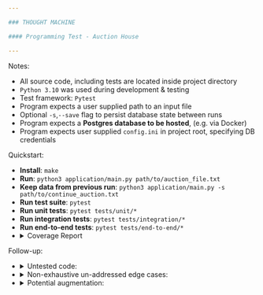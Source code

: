 ```yaml
---

### THOUGHT MACHINE

#### Programming Test - Auction House

---
```


Notes:

- All source code, including tests are located inside project directory
- `Python 3.10` was used during development & testing
- Test framework: `Pytest`
- Program expects a user supplied path to an input file
- Optional `-s`,`--save` flag to persist database state between runs
- Program expects a **Postgres database to be hosted**, (e.g. via Docker)
- Program expects user supplied `config.ini` in project root, specifying DB credentials

Quickstart:

- **Install**: `make`
- **Run**: `python3 application/main.py path/to/auction_file.txt`
- **Keep data from previous run**: `python3 application/main.py -s path/to/continue_auction.txt`
- **Run test suite**: `pytest`
- **Run unit tests**: `pytest tests/unit/*`
- **Run integration tests**: `pytest tests/integration/*`
- **Run end-to-end tests**: `pytest tests/end-to-end/*`
- <details>
  <summary>Coverage Report</summary>
  <pre>
  Name                           Stmts   Miss  Cover
  --------------------------------------------------
  application/auction.py            58      7    88%
  application/config.py             12      1    92%
  application/db_procedures.py      92     13    86%
  --------------------------------------------------
  TOTAL                            162     21    87%
  </pre>
  </details>

Follow-up:

- <details> 
  <summary>Untested code:</summary>
  <ul>
    <li><code>config.py</code></li>
    <li><code>check_no_bids()</code></li>
  </ul>
  </details>
- <details>
  <summary>Non-exhaustive un-addressed edge cases:</summary>
  <ol>
    <li>Bids with the same amount from the same user</li>
    <li>Bids placed before auction starts</li>
    <li>Decreasing bid amounts from the same user</li>
    <li>Multiple auctions for the same item</li>
    <li>Edge Case in bid increments</li>
  </ol>
  </details>
- <details>
  <summary>Potential augmentation:</summary>
  <ul>
    <li>Error logging</li>
    <li>Refactor to allow for better dependency injection during testing</li>
    <li>Decoupling application logic and implementing a Database Abstraction Layer</li>
  </ul>
  </details>

  


